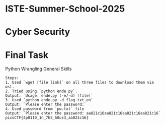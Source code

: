 # ISTE-Summer-School-2025
# Cyber Security
# Final Task

Python Wrangling
General Skills

    Steps: 
    1. Used `wget [file link]` on all three files to download them via wsl.
    2. Tried using `python ende.py`.
    Output: `Usage: ende.py (-e/-d) [file]`
    3. Used `python ende.py -d flag.txt.en`
    Output: `Please enter the password:`
    4. Used password from `pw.txt` file
    Output: `Please enter the password: aa821c16aa821c16aa821c16aa821c16`
    picoCTF{4p0110_1n_7h3_h0us3_aa821c16}
